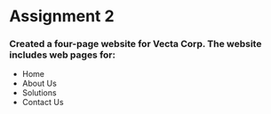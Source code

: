 # Assignment 2
### Created a four-page website for Vecta Corp. The website includes web pages for:
- Home
- About Us
- Solutions
- Contact Us 
